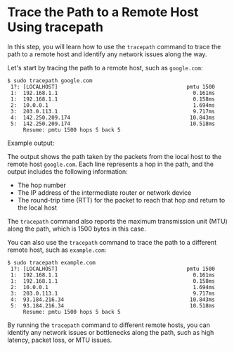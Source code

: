 # Trace the Path to a Remote Host Using tracepath

In this step, you will learn how to use the `tracepath` command to trace the path to a remote host and identify any network issues along the way.

Let's start by tracing the path to a remote host, such as `google.com`:

```
$ sudo tracepath google.com
 1?: [LOCALHOST]                                         pmtu 1500
 1:  192.168.1.1                                           0.161ms
 1:  192.168.1.1                                           0.158ms
 2:  10.0.0.1                                              1.694ms
 3:  203.0.113.1                                           9.717ms
 4:  142.250.209.174                                      10.843ms
 5:  142.250.209.174                                      10.518ms
     Resume: pmtu 1500 hops 5 back 5
```

Example output:

The output shows the path taken by the packets from the local host to the remote host `google.com`. Each line represents a hop in the path, and the output includes the following information:

- The hop number
- The IP address of the intermediate router or network device
- The round-trip time (RTT) for the packet to reach that hop and return to the local host

The `tracepath` command also reports the maximum transmission unit (MTU) along the path, which is 1500 bytes in this case.

You can also use the `tracepath` command to trace the path to a different remote host, such as `example.com`:

```
$ sudo tracepath example.com
 1?: [LOCALHOST]                                         pmtu 1500
 1:  192.168.1.1                                           0.161ms
 1:  192.168.1.1                                           0.158ms
 2:  10.0.0.1                                              1.694ms
 3:  203.0.113.1                                           9.717ms
 4:  93.184.216.34                                        10.843ms
 5:  93.184.216.34                                        10.518ms
     Resume: pmtu 1500 hops 5 back 5
```

By running the `tracepath` command to different remote hosts, you can identify any network issues or bottlenecks along the path, such as high latency, packet loss, or MTU issues.
